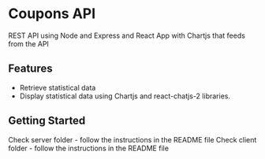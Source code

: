 # Coupons API

 REST API using Node and Express and React App with Chartjs that feeds from the API

## Features

- Retrieve statistical data
- Display statistical data using Chartjs and react-chatjs-2 libraries.

## Getting Started

Check server folder - follow the instructions in the README file
Check client folder - follow the instructions in the README file
